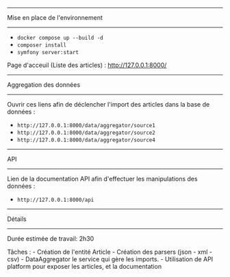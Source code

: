 *******************
Mise en place de l'environnement
*******************

-  `docker compose up --build -d`
-  `composer install`
-  `symfony server:start`

Page d'acceuil (Liste des articles) : http://127.0.0.1:8000/


*******************
Aggregation des données
*******************

Ouvrir ces liens afin de déclencher l'import des articles dans la base de données :

-  `http://127.0.0.1:8000/data/aggregator/source1`
-  `http://127.0.0.1:8000/data/aggregator/source2`
-  `http://127.0.0.1:8000/data/aggregator/source4`


*******************
API
*******************

Lien de la documentation API afin d'effectuer les manipulations des données : 
-  `http://127.0.0.1:8000/api`



*******************
Détails
*******************
Durée estimée de travail: 2h30

Tâches : 
    - Création de l'entité Article
    - Création des parsers (json - xml - csv)
    - DataAggregator le service qui gère les imports.
    - Utilisation de API platform pour exposer les articles, et la documentation




